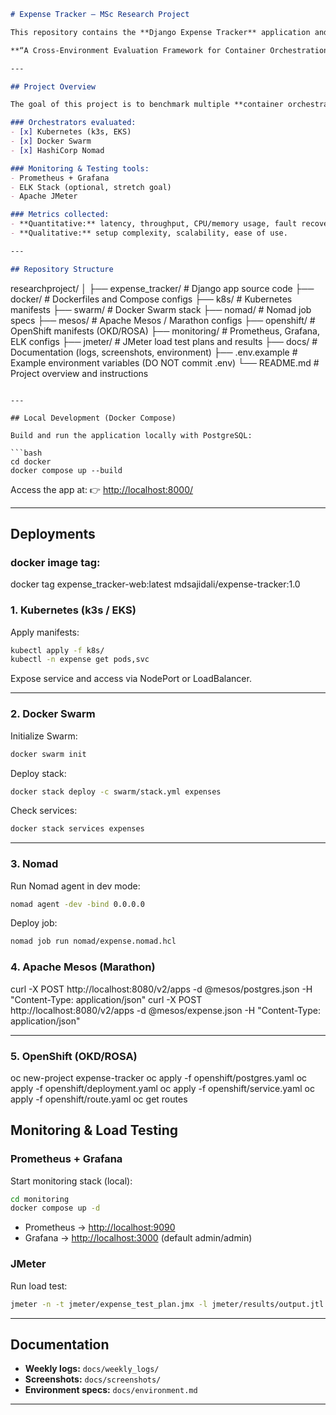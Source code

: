 ```markdown
# Expense Tracker – MSc Research Project

This repository contains the **Django Expense Tracker** application and all deployment artifacts for my MSc Cloud Computing thesis:

**“A Cross-Environment Evaluation Framework for Container Orchestration Tools: Optimizing Efficiency and Implementation Trade-offs for Real-World Workloads.”**

---

## Project Overview

The goal of this project is to benchmark multiple **container orchestration platforms** across on-premises, cloud, and hybrid environments, using a real-world workload (this Django application).

### Orchestrators evaluated:
- [x] Kubernetes (k3s, EKS)
- [x] Docker Swarm
- [x] HashiCorp Nomad

### Monitoring & Testing tools:
- Prometheus + Grafana
- ELK Stack (optional, stretch goal)
- Apache JMeter

### Metrics collected:
- **Quantitative:** latency, throughput, CPU/memory usage, fault recovery time, total cost of ownership (TCO).
- **Qualitative:** setup complexity, scalability, ease of use.

---

## Repository Structure

```

researchproject/
│
├── expense_tracker/ # Django app source code
├── docker/ # Dockerfiles and Compose configs
├── k8s/ # Kubernetes manifests
├── swarm/ # Docker Swarm stack
├── nomad/ # Nomad job specs
├── mesos/ # Apache Mesos / Marathon configs
├── openshift/ # OpenShift manifests (OKD/ROSA)
├── monitoring/ # Prometheus, Grafana, ELK configs
├── jmeter/ # JMeter load test plans and results
├── docs/ # Documentation (logs, screenshots, environment)
├── .env.example # Example environment variables (DO NOT commit .env)
└── README.md # Project overview and instructions

````

---

## Local Development (Docker Compose)

Build and run the application locally with PostgreSQL:

```bash
cd docker
docker compose up --build
````

Access the app at:
👉 [http://localhost:8000/](http://localhost:8000/)

---

## Deployments
### docker image tag:

docker tag expense_tracker-web:latest mdsajidali/expense-tracker:1.0

### 1. Kubernetes (k3s / EKS)

Apply manifests:

```bash
kubectl apply -f k8s/
kubectl -n expense get pods,svc
```

Expose service and access via NodePort or LoadBalancer.

---

### 2. Docker Swarm

Initialize Swarm:

```bash
docker swarm init
```

Deploy stack:

```bash
docker stack deploy -c swarm/stack.yml expenses
```

Check services:

```bash
docker stack services expenses
```

---

### 3. Nomad

Run Nomad agent in dev mode:

```bash
nomad agent -dev -bind 0.0.0.0
```

Deploy job:

```bash
nomad job run nomad/expense.nomad.hcl
```

### 4. Apache Mesos (Marathon)
curl -X POST http://localhost:8080/v2/apps -d @mesos/postgres.json -H "Content-Type: application/json"
curl -X POST http://localhost:8080/v2/apps -d @mesos/expense.json -H "Content-Type: application/json"

---
### 5. OpenShift (OKD/ROSA)
oc new-project expense-tracker
oc apply -f openshift/postgres.yaml
oc apply -f openshift/deployment.yaml
oc apply -f openshift/service.yaml
oc apply -f openshift/route.yaml
oc get routes


## Monitoring & Load Testing

### Prometheus + Grafana

Start monitoring stack (local):

```bash
cd monitoring
docker compose up -d
```

* Prometheus → [http://localhost:9090](http://localhost:9090)
* Grafana → [http://localhost:3000](http://localhost:3000) (default admin/admin)

### JMeter

Run load test:

```bash
jmeter -n -t jmeter/expense_test_plan.jmx -l jmeter/results/output.jtl
```

---

##  Documentation

* **Weekly logs:** `docs/weekly_logs/`
* **Screenshots:** `docs/screenshots/`
* **Environment specs:** `docs/environment.md`

---
```
